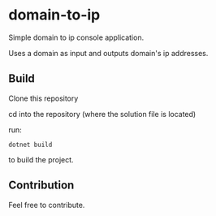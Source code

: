 # domain-to-ip
Simple domain to ip console application.

Uses a domain as input and outputs domain's ip addresses.

## Build
Clone this repository

cd into the repository (where the solution file is located)

run:
```
dotnet build
```
to build the project.

## Contribution
Feel free to contribute.
